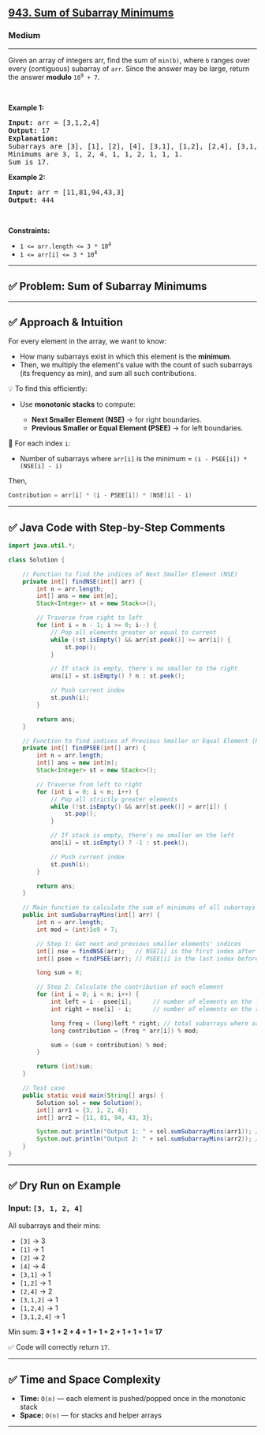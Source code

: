 <h2><a href="https://leetcode.com/problems/sum-of-subarray-minimums">943. Sum of Subarray Minimums</a></h2><h3>Medium</h3><hr><p>Given an array of integers arr, find the sum of <code>min(b)</code>, where <code>b</code> ranges over every (contiguous) subarray of <code>arr</code>. Since the answer may be large, return the answer <strong>modulo</strong> <code>10<sup>9</sup> + 7</code>.</p>

<p>&nbsp;</p>
<p><strong class="example">Example 1:</strong></p>

<pre>
<strong>Input:</strong> arr = [3,1,2,4]
<strong>Output:</strong> 17
<strong>Explanation:</strong> 
Subarrays are [3], [1], [2], [4], [3,1], [1,2], [2,4], [3,1,2], [1,2,4], [3,1,2,4]. 
Minimums are 3, 1, 2, 4, 1, 1, 2, 1, 1, 1.
Sum is 17.
</pre>

<p><strong class="example">Example 2:</strong></p>

<pre>
<strong>Input:</strong> arr = [11,81,94,43,3]
<strong>Output:</strong> 444
</pre>

<p>&nbsp;</p>
<p><strong>Constraints:</strong></p>

<ul>
	<li><code>1 &lt;= arr.length &lt;= 3 * 10<sup>4</sup></code></li>
	<li><code>1 &lt;= arr[i] &lt;= 3 * 10<sup>4</sup></code></li>
</ul>


---

## ✅ Problem: Sum of Subarray Minimums

---

## ✅ **Approach & Intuition**

For every element in the array, we want to know:

* How many subarrays exist in which this element is the **minimum**.
* Then, we multiply the element's value with the count of such subarrays (its frequency as min), and sum all such contributions.

💡 To find this efficiently:

* Use **monotonic stacks** to compute:

  * **Next Smaller Element (NSE)** → for right boundaries.
  * **Previous Smaller or Equal Element (PSEE)** → for left boundaries.

🔢 For each index `i`:

* Number of subarrays where `arr[i]` is the minimum =
  `(i - PSEE[i]) * (NSE[i] - i)`

Then,

```java
Contribution = arr[i] * (i - PSEE[i]) * (NSE[i] - i)
```

---

## ✅ **Java Code with Step-by-Step Comments**

```java
import java.util.*;

class Solution {

    // Function to find the indices of Next Smaller Element (NSE)
    private int[] findNSE(int[] arr) {
        int n = arr.length;
        int[] ans = new int[n];
        Stack<Integer> st = new Stack<>();

        // Traverse from right to left
        for (int i = n - 1; i >= 0; i--) {
            // Pop all elements greater or equal to current
            while (!st.isEmpty() && arr[st.peek()] >= arr[i]) {
                st.pop();
            }

            // If stack is empty, there's no smaller to the right
            ans[i] = st.isEmpty() ? n : st.peek();

            // Push current index
            st.push(i);
        }

        return ans;
    }

    // Function to find indices of Previous Smaller or Equal Element (PSEE)
    private int[] findPSEE(int[] arr) {
        int n = arr.length;
        int[] ans = new int[n];
        Stack<Integer> st = new Stack<>();

        // Traverse from left to right
        for (int i = 0; i < n; i++) {
            // Pop all strictly greater elements
            while (!st.isEmpty() && arr[st.peek()] > arr[i]) {
                st.pop();
            }

            // If stack is empty, there's no smaller on the left
            ans[i] = st.isEmpty() ? -1 : st.peek();

            // Push current index
            st.push(i);
        }

        return ans;
    }

    // Main function to calculate the sum of minimums of all subarrays
    public int sumSubarrayMins(int[] arr) {
        int n = arr.length;
        int mod = (int)1e9 + 7;

        // Step 1: Get next and previous smaller elements' indices
        int[] nse = findNSE(arr);   // NSE[i] is the first index after i where arr[j] < arr[i]
        int[] psee = findPSEE(arr); // PSEE[i] is the last index before i where arr[j] <= arr[i]

        long sum = 0;

        // Step 2: Calculate the contribution of each element
        for (int i = 0; i < n; i++) {
            int left = i - psee[i];      // number of elements on the left
            int right = nse[i] - i;      // number of elements on the right

            long freq = (long)left * right; // total subarrays where arr[i] is min
            long contribution = (freq * arr[i]) % mod;

            sum = (sum + contribution) % mod;
        }

        return (int)sum;
    }

    // Test case
    public static void main(String[] args) {
        Solution sol = new Solution();
        int[] arr1 = {3, 1, 2, 4};
        int[] arr2 = {11, 81, 94, 43, 3};

        System.out.println("Output 1: " + sol.sumSubarrayMins(arr1)); // 17
        System.out.println("Output 2: " + sol.sumSubarrayMins(arr2)); // 444
    }
}
```

---

## ✅ Dry Run on Example

### Input: `[3, 1, 2, 4]`

All subarrays and their mins:

* `[3]` → 3
* `[1]` → 1
* `[2]` → 2
* `[4]` → 4
* `[3,1]` → 1
* `[1,2]` → 1
* `[2,4]` → 2
* `[3,1,2]` → 1
* `[1,2,4]` → 1
* `[3,1,2,4]` → 1

Min sum: **3 + 1 + 2 + 4 + 1 + 1 + 2 + 1 + 1 + 1 = 17**

✅ Code will correctly return `17`.

---

## ✅ Time and Space Complexity

* **Time:** `O(n)` — each element is pushed/popped once in the monotonic stack
* **Space:** `O(n)` — for stacks and helper arrays

---

